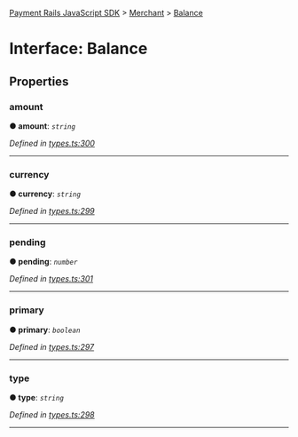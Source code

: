 [Payment Rails JavaScript SDK](../README.md) > [Merchant](../modules/merchant.md) > [Balance](../interfaces/merchant.balance.md)



# Interface: Balance


## Properties
<a id="amount"></a>

###  amount

**●  amount**:  *`string`* 

*Defined in [types.ts:300](https://github.com/PaymentRails/javascript-sdk/blob/d7f3cdf/lib/types.ts#L300)*





___

<a id="currency"></a>

###  currency

**●  currency**:  *`string`* 

*Defined in [types.ts:299](https://github.com/PaymentRails/javascript-sdk/blob/d7f3cdf/lib/types.ts#L299)*





___

<a id="pending"></a>

###  pending

**●  pending**:  *`number`* 

*Defined in [types.ts:301](https://github.com/PaymentRails/javascript-sdk/blob/d7f3cdf/lib/types.ts#L301)*





___

<a id="primary"></a>

###  primary

**●  primary**:  *`boolean`* 

*Defined in [types.ts:297](https://github.com/PaymentRails/javascript-sdk/blob/d7f3cdf/lib/types.ts#L297)*





___

<a id="type"></a>

###  type

**●  type**:  *`string`* 

*Defined in [types.ts:298](https://github.com/PaymentRails/javascript-sdk/blob/d7f3cdf/lib/types.ts#L298)*





___


